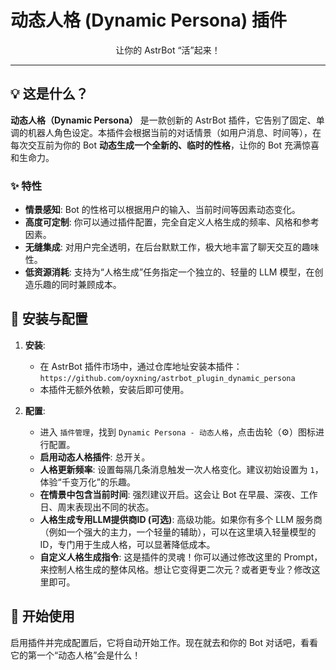 # 动态人格 (Dynamic Persona) 插件

<p align="center">
  让你的 AstrBot “活”起来！
</p>

---

## 💡 这是什么？

**动态人格（Dynamic Persona）** 是一款创新的 AstrBot 插件，它告别了固定、单调的机器人角色设定。本插件会根据当前的对话情景（如用户消息、时间等），在每次交互前为你的 Bot **动态生成一个全新的、临时的性格**，让你的 Bot 充满惊喜和生命力。

### ✨ 特性

- **情景感知**: Bot 的性格可以根据用户的输入、当前时间等因素动态变化。
- **高度可定制**: 你可以通过插件配置，完全自定义人格生成的频率、风格和参考因素。
- **无缝集成**: 对用户完全透明，在后台默默工作，极大地丰富了聊天交互的趣味性。
- **低资源消耗**: 支持为“人格生成”任务指定一个独立的、轻量的 LLM 模型，在创造乐趣的同时兼顾成本。

## 🔧 安装与配置

1.  **安装**:
    -   在 AstrBot 插件市场中，通过仓库地址安装本插件：
      `https://github.com/oyxning/astrbot_plugin_dynamic_persona`
    -   本插件无额外依赖，安装后即可使用。

2.  **配置**:
    -   进入 `插件管理`，找到 `Dynamic Persona - 动态人格`，点击齿轮（⚙️）图标进行配置。
    -   **启用动态人格插件**: 总开关。
    -   **人格更新频率**: 设置每隔几条消息触发一次人格变化。建议初始设置为 `1`，体验“千变万化”的乐趣。
    -   **在情景中包含当前时间**: 强烈建议开启。这会让 Bot 在早晨、深夜、工作日、周末表现出不同的状态。
    -   **人格生成专用LLM提供商ID (可选)**: 高级功能。如果你有多个 LLM 服务商（例如一个强大的主力，一个轻量的辅助），可以在这里填入轻量模型的ID，专门用于生成人格，可以显著降低成本。
    -   **自定义人格生成指令**: 这是插件的灵魂！你可以通过修改这里的 Prompt，来控制人格生成的整体风格。想让它变得更二次元？或者更专业？修改这里即可。

## 🚀 开始使用

启用插件并完成配置后，它将自动开始工作。现在就去和你的 Bot 对话吧，看看它的第一个“动态人格”会是什么！